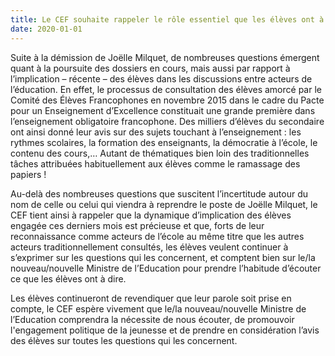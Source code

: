```yaml
---
title: Le CEF souhaite rappeler le rôle essentiel que les élèves ont à jouer au sein de l’enseignement et de ses structures
date: 2020-01-01
---
```


Suite à la démission de Joëlle Milquet, de nombreuses questions émergent quant à la poursuite des dossiers en cours, mais aussi par rapport à l’implication – récente – des élèves dans les discussions entre acteurs de l’éducation. En effet, le processus de consultation des élèves amorcé par le Comité des Élèves Francophones en novembre 2015 dans le cadre du Pacte pour un Enseignement d’Excellence constituait une grande première dans l’enseignement obligatoire francophone. Des milliers d’élèves du secondaire ont ainsi donné leur avis sur des sujets touchant à l’enseignement : les rythmes scolaires, la formation des enseignants, la démocratie à l’école, le contenu des cours,… Autant de thématiques bien loin des traditionnelles tâches attribuées habituellement aux élèves comme le ramassage des papiers !

Au-delà des nombreuses questions que suscitent l’incertitude autour du nom de celle ou celui qui viendra à reprendre le poste de Joëlle Milquet, le CEF tient ainsi à rappeler que la dynamique d’implication des élèves engagée ces derniers mois est précieuse et que, forts de leur reconnaissance comme acteurs de l’école au même titre que les autres acteurs traditionnellement consultés, les élèves veulent continuer à s’exprimer sur les questions qui les concernent, et comptent bien sur le/la nouveau/nouvelle Ministre de l’Education pour prendre l’habitude d’écouter ce que les élèves ont à dire.

Les élèves continueront de revendiquer que leur parole soit prise en compte, le CEF espère vivement que le/la nouveau/nouvelle Ministre de l’Education comprendra la nécessite de nous écouter, de promouvoir l'engagement politique de la jeunesse et de prendre en considération l’avis des élèves sur toutes les questions qui les concernent.
